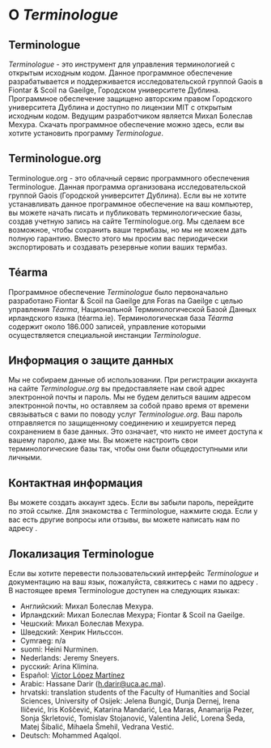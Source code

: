 # О *Terminologue*

## Terminologue

*Terminologue* \- это инструмент для управления терминологией с открытым исходным кодом. Данное программное обеспечение разрабатывается и поддерживается исследовательской группой Gaois в Fiontar & Scoil na Gaeilge, Городском университете Дублина. Программное обеспечение защищено авторским правом Городского университета Дублина и доступно по лицензии MIT с открытым исходным кодом. Ведущим разработчиком является Михал Болеслав Мехура. Скачать программное обеспечение можно здесь, если вы хотите установить программу *Terminologue*.

## Terminologue.org

Terminologue.org - это облачный сервис программного обеспечения Terminologue. Данная программа организована исследовательской группой Gaois (Городской университет Дублина). Если вы не хотите устанавливать данное программное обеспечение на ваш компьютер, вы можете начать писать и публиковать терминологические базы, создав учетную запись на сайте Terminologue.org. Мы сделаем все возможное, чтобы сохранить ваши термбазы, но мы не можем дать полную гарантию. Вместо этого мы просим вас периодически экспортировать и создавать резервные копии ваших термбаз.

## Téarma

Программное обеспечение *Terminologue* было первоначально разработано Fiontar & Scoil na Gaeilge для Foras na Gaeilge с целью управления *Téarma*, Национальной Терминологической Базой Данных ирландского языка (téarma.ie). Терминологическая база *Téarma* содержит около 186.000 записей, управление которыми осуществляется специальной инстанции *Terminologue*.

## Информация о защите данных

Мы не собираем данные об использовании. При регистрации аккаунта на сайте *Terminologue.org* вы предоставляете нам свой адрес электронной почты и пароль. Мы не будем делиться вашим адресом электронной почты, но оставляем за собой право время от времени связываться с вами по поводу услуг *Terminologue.org*. Ваш пароль отправляется по защищенному соединению и хешируется перед сохранением в базе данных. Это означает, что никто не имеет доступа к вашему паролю, даже мы. Вы можете настроить свои терминологические базы так, чтобы они были общедоступными или личными.

## Контактная информация

Вы можете создать аккаунт здесь. Если вы забыли пароль, перейдите по этой ссылке. Для знакомства с Terminologue, нажмите сюда. Если у вас есть другие вопросы или отзывы, вы можете написать нам по адресу .

## Локализация Terminologue

Если вы хотите перевести пользовательский интерфейс *Terminologue* и документацию на ваш язык, пожалуйста, свяжитесь с нами по адресу . В настоящее время Terminologue доступен на следующих языках:

- Английский: Михал Болеслав Мехура.
- Ирландский: Михал Болеслав Мехура; Fiontar & Scoil na Gaeilge.
- Чешский: Михал Болеслав Мехура.
- Шведский: Хенрик Нильссон.
- Cymraeg: n/a
- suomi: Heini Nurminen.
- Nederlands: Jeremy Sneyers.
- русский: Arina Klimina.
- Español: [Víctor López Martínez](https://www.linkedin.com/in/translatorvictorlopez/)
- Arabic: Hassane Darir (<h.darir@uca.ac.ma>).
- hrvatski: translation students of the Faculty of Humanities and Social Sciences, University of Osijek: Jelena Bungić, Dunja Dernej, Irena Iličević, Iris Koščević, Katarina Mandarić, Lea Maras, Anamarija Pezer, Sonja Skrletović, Tomislav Stojanović, Valentina Jelić, Lorena Šeda, Matej Šibalić, Mihaela Šmehil, Vedrana Vestić.
- Deutsch: Mohammed Aqalqol.
